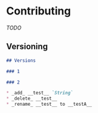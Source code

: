 # Contributing

*TODO*

## Versioning

```markdown
## Versions

### 1

### 2

* _add_ __test__ `String`
* _delete_ __test__
* _rename_ __test__ to __testA__
```
